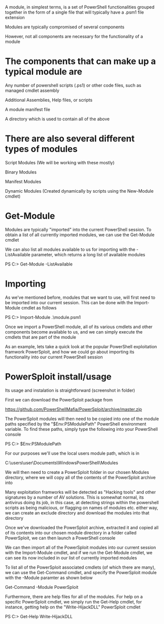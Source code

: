 


A module, in simplest terms, is a set of PowerShell functionalities grouped together in the form of
a single file that will typically have a .psm1 file extension

Modules are typically compromised of several components 

However, not all components are necessary for the functionality of a module


# The components that can make up a typical module are 

Any number of powershell scripts (.ps1) or other code files, such as managed cmdlet assembly

Additional Assemblies, Help files, or scripts

A module manifest file

A directory which is used to contain all of the above


# There are also several different types of modules 

Script Modules (We will be working with these mostly)

Binary Modules

Manifest Modules

Dynamic Modules (Created dynamically by scripts using the New-Module cmdlet)


# Get-Module

Modules are typically "imported" into the current PowerShell session. To obtain a list of all
currently imported modules, we can use the Get-Module cmdlet

We can also list all modules available to us for importing with the -ListAvailable parameter, 
which returns a long list of available modules

PS C:\> Get-Module -ListAvailable



# Importing

As we've mentioned before, modules that we want to use, will first need to be  imported into our 
current session. This can be done with the Import-Module cmdlet as follows

PS C:\> Import-Module .\module.psm1


Once we import a PowerShell module, all of its various cmdlets and other components become
available to us, and we can simply execute the cmdlets that are part of the module


As an example, lets take a quick look at the popular PowerShell exploitation framwork PowerSploit, 
and how we could go about importing its functionality into our current PowerShell session

# PowerSploit install/usage 

Its usage and instalation is straightforward (screenshot in folder) 

First we can download the PowerSploit package from 

https://github.com/PowerShellMafia/PowerSploit/archive/master.zip


The PowerSploit modules will then need to be copied into one of the module paths specified by the 
"$Env:PSModulePath" PowerShell environment variable. To find these paths, simply type the following
into your PowerShell console

PS C:\> $Env:PSModulePath

For our purposes we'll use the local users module path, which is in 

C:\users\user\Documents\WindowsPowerShell\Modules


We will then need to create a PowerSploit folder in our chosen Modules directory, where we will
copy all of the contents of the PowerSploit archive into




Many exploitation framworks will be detected as "Hacking tools" and other signatures by a number 
of AV solutions. This is somewhat normal, its antivirus doing its job, in this case, at detecting
strings within the powershell scripts as being malicious, or flagging on names of modules etc.
either way, we can create an exclude directory and download the modules into that directory



Once we've downloaded the PowerSploit archive, extracted it and copied all of its contents into our
chosen module directory in a folder called PowerSploit, we can then launch a PowerShell console

We can then import all of the PowerSploit modules into our current session with the Import-Module
cmdlet, and if we run the Get-Module cmdlet, we can see its now included in our list of currently
imported  modules


To list all of the PowerSploit associated cmdlets (of which there are many), we can use the
Get-Command cmdlet, and specify the PowerSploit module with the -Module paramter as shown below

Get-Command -Module PowerSploit


Furthermore, there are help files for all of the modules. For help on a specific PowerSploit 
cmdlet, we simply run the Get-Help cmdlet, for instance, getting help on the "Write-HijackDLL"
PowerSploit cmdlet

PS C:\> Get-Help Write-HijackDLL












